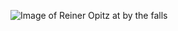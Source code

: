![Image of Reiner Opitz at by the falls](https://user-images.githubusercontent.com/90814876/135680698-da9ccab3-ac75-4f8e-82fd-68f16fbb8dc0.JPG)
